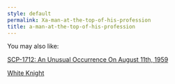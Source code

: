 ```yaml
---
style: default
permalink: Xa-man-at-the-top-of-his-profession
title: a-man-at-the-top-of-his-profession
---
```

You may also like:

[SCP-1712: An Unusual Occurrence On August 11th, 1959](http://scp-wiki.net/scp-1712)

[White Knight](http://scp-wiki.net/white-knight)

